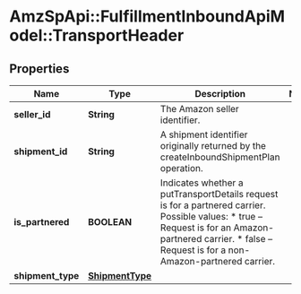 # AmzSpApi::FulfillmentInboundApiModel::TransportHeader

## Properties
Name | Type | Description | Notes
------------ | ------------- | ------------- | -------------
**seller_id** | **String** | The Amazon seller identifier. | 
**shipment_id** | **String** | A shipment identifier originally returned by the createInboundShipmentPlan operation. | 
**is_partnered** | **BOOLEAN** | Indicates whether a putTransportDetails request is for a partnered carrier.  Possible values:  * true – Request is for an Amazon-partnered carrier.  * false – Request is for a non-Amazon-partnered carrier. | 
**shipment_type** | [**ShipmentType**](ShipmentType.md) |  | 


